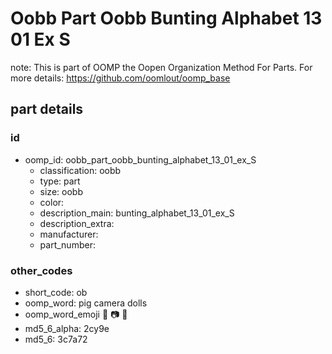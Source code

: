 # Oobb Part Oobb Bunting Alphabet 13 01 Ex S  

note: This is part of OOMP the Oopen Organization Method For Parts. For more details: https://github.com/oomlout/oomp_base

##  part details





### id
* oomp_id: oobb_part_oobb_bunting_alphabet_13_01_ex_S
  * classification: oobb
  * type: part
  * size: oobb
  * color: 
  * description_main: bunting_alphabet_13_01_ex_S
  * description_extra: 
  * manufacturer: 
  * part_number: 

### other_codes
* short_code: ob
* oomp_word: pig camera dolls
* oomp_word_emoji :pig: :camera: :dolls:
* md5_6_alpha: 2cy9e
* md5_6: 3c7a72